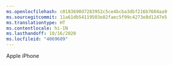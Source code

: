 ```yaml
---
ms.openlocfilehash: c0183690d7283952c5ce4bcba3dbf216b7604aa9
ms.sourcegitcommit: 11a61db54119503e82faec5f99c4273e8d1247e5
ms.translationtype: HT
ms.contentlocale: hi-IN
ms.lasthandoff: 10/16/2020
ms.locfileid: "4069689"
---
```

Apple iPhone
